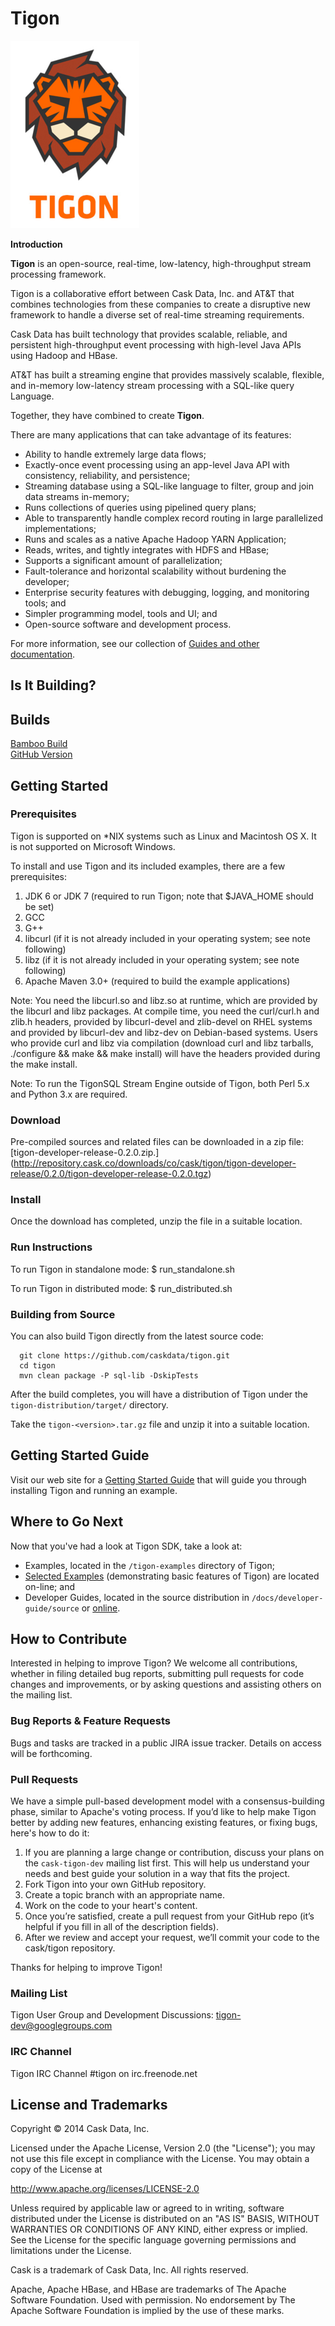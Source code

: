 # Tigon

![Tigon Logo](/tigon-docs/developer-guide/source/_images/tigon.png)

**Introduction**

**Tigon** is an open-source, real-time, low-latency, high-throughput stream processing framework.

Tigon is a collaborative effort between Cask Data, Inc. and AT&T that combines 
technologies from these companies to create a disruptive new framework to handle a diverse
set of real-time streaming requirements.

Cask Data has built technology that provides scalable, reliable, and persistent high-throughput
event processing with high-level Java APIs using Hadoop and HBase.

AT&T has built a streaming engine that provides massively scalable, flexible, and in-memory
low-latency stream processing with a SQL-like query Language.

Together, they have combined to create **Tigon**.

There are many applications that can take advantage of its features:

- Ability to handle extremely large data flows;
- Exactly-once event processing using an app-level Java API with consistency, reliability, and persistence;
- Streaming database using a SQL-like language to filter, group and join data streams in-memory;
- Runs collections of queries using pipelined query plans;
- Able to transparently handle complex record routing in large parallelized implementations;
- Runs and scales as a native Apache Hadoop YARN Application;
- Reads, writes, and tightly integrates with HDFS and HBase;
- Supports a significant amount of parallelization;
- Fault-tolerance and horizontal scalability without burdening the developer;
- Enterprise security features with debugging, logging, and monitoring tools; and
- Simpler programming model, tools and UI; and
- Open-source software and development process.

For more information, see our collection of 
[Guides and other documentation](http://docs.cask.co/tigon/current/en/index.html).

## Is It Building?

Builds                                                            
------------------------------------------------------------------
[Bamboo Build](https://builds.cask.co/browse/TIGON)                 
[GitHub Version](https://github.com/caskdata/tigon/releases/latest) 


## Getting Started

### Prerequisites

Tigon is supported on *NIX systems such as Linux and Macintosh OS X.
It is not supported on Microsoft Windows.

To install and use Tigon and its included examples, there are a few prerequisites:

  1. JDK 6 or JDK 7 (required to run Tigon; note that $JAVA_HOME should be set)
  2. GCC
  3. G++
  4. libcurl (if it is not already included in your operating system; see note following)
  5. libz (if it is not already included in your operating system; see note following)
  6. Apache Maven 3.0+ (required to build the example applications)
  
Note: You need the libcurl.so and libz.so at runtime, which are provided by the libcurl
and libz packages. At compile time, you need the curl/curl.h and zlib.h headers, provided
by libcurl-devel and zlib-devel on RHEL systems and provided by libcurl-dev and libz-dev
on Debian-based systems. Users who provide curl and libz via compilation (download curl
and libz tarballs, ./configure && make && make install) will have the headers provided
during the make install.

Note: To run the TigonSQL Stream Engine outside of Tigon, both Perl 5.x and Python 3.x are required.

### Download

Pre-compiled sources and related files can be downloaded in a zip file: 
[tigon-developer-release-0.2.0.zip.]
(http://repository.cask.co/downloads/co/cask/tigon/tigon-developer-release/0.2.0/tigon-developer-release-0.2.0.tgz)

### Install 

Once the download has completed, unzip the file in a suitable location.

### Run Instructions

To run Tigon in standalone mode:
$ run_standalone.sh <path-to-flow-jar> <flow-class-name> <run-time-args>

To run Tigon in distributed mode:
$ run_distributed.sh <zookeeper-quorum> <hdfs-namespace>

### Building from Source

You can also build Tigon directly from the latest source code:

```
  git clone https://github.com/caskdata/tigon.git
  cd tigon
  mvn clean package -P sql-lib -DskipTests
```

After the build completes, you will have a distribution of Tigon under the
`tigon-distribution/target/` directory.  

Take the `tigon-<version>.tar.gz` file and unzip it into a suitable location.


## Getting Started Guide

Visit our web site for a [Getting Started Guide](http://docs.cask.co/docs/tigon/current/en/getting-started.html)
that will guide you through installing Tigon and running an example.  


## Where to Go Next

Now that you've had a look at Tigon SDK, take a look at:

- Examples, located in the `/tigon-examples` directory of Tigon;
- [Selected Examples](http://docs.cask.co/tigon/current/en/examples.html) 
  (demonstrating basic features of Tigon) are located on-line; and
- Developer Guides, located in the source distribution in `/docs/developer-guide/source`
  or [online](http://docs.cask.co/tigon/current/en/index.html).


## How to Contribute

Interested in helping to improve Tigon? We welcome all contributions, whether in filing detailed
bug reports, submitting pull requests for code changes and improvements, or by asking questions and
assisting others on the mailing list.

### Bug Reports & Feature Requests

Bugs and tasks are tracked in a public JIRA issue tracker. Details on access will be forthcoming.

### Pull Requests

We have a simple pull-based development model with a consensus-building phase, similar to Apache's
voting process. If you’d like to help make Tigon better by adding new features, enhancing existing
features, or fixing bugs, here's how to do it:

1. If you are planning a large change or contribution, discuss your plans on the `cask-tigon-dev`
   mailing list first.  This will help us understand your needs and best guide your solution in a
   way that fits the project.
2. Fork Tigon into your own GitHub repository.
3. Create a topic branch with an appropriate name.
4. Work on the code to your heart's content.
5. Once you’re satisfied, create a pull request from your GitHub repo (it’s helpful if you fill in
   all of the description fields).
6. After we review and accept your request, we’ll commit your code to the cask/tigon
   repository.

Thanks for helping to improve Tigon!

### Mailing List

Tigon User Group and Development Discussions: 
[tigon-dev@googlegroups.com](https://groups.google.com/d/forum/tigon-dev)

### IRC Channel

Tigon IRC Channel #tigon on irc.freenode.net


## License and Trademarks

Copyright © 2014 Cask Data, Inc.

Licensed under the Apache License, Version 2.0 (the "License"); you may not use this file except
in compliance with the License. You may obtain a copy of the License at

http://www.apache.org/licenses/LICENSE-2.0

Unless required by applicable law or agreed to in writing, software distributed under the 
License is distributed on an "AS IS" BASIS, WITHOUT WARRANTIES OR CONDITIONS OF ANY KIND, 
either express or implied. See the License for the specific language governing permissions 
and limitations under the License.

Cask is a trademark of Cask Data, Inc. All rights reserved.

Apache, Apache HBase, and HBase are trademarks of The Apache Software Foundation. Used with
permission. No endorsement by The Apache Software Foundation is implied by the use of these marks.
